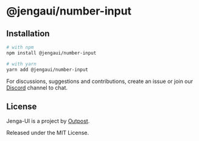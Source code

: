 # @jengaui/number-input

## Installation

```sh
# with npm
npm install @jengaui/number-input

# with yarn
yarn add @jengaui/number-input
```

For discussions, suggestions and contributions, create an issue or join our [Discord](https://discord.gg/sHnHPnAPZj) channel to chat.

## License

Jenga-UI is a project by [Outpost](https://outpost.run).

Released under the MIT License.

